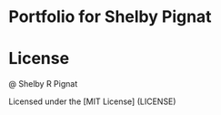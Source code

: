 # Portfolio for Shelby Pignat

# License

@ Shelby R Pignat

Licensed under the [MIT License] (LICENSE)